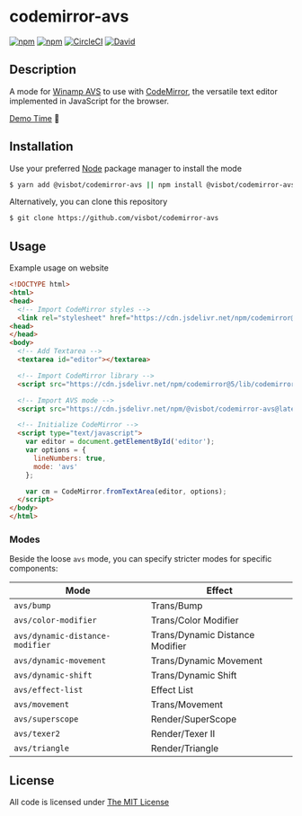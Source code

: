 # codemirror-avs

[![npm](https://img.shields.io/npm/l/@visbot/codemirror-avs.svg?style=flat-square)](https://www.npmjs.org/package/@visbot/codemirror-avs)
[![npm](https://img.shields.io/npm/v/@visbot/codemirror-avs.svg?style=flat-square)](https://www.npmjs.org/package/@visbot/codemirror-avs)
[![CircleCI](https://img.shields.io/circleci/project/visbot/codemirror-avs.svg?style=flat-square)](https://circleci.com/gh/visbot/codemirror-avs)
[![David](https://img.shields.io/david/dev/visbot/codemirror-avs.svg?style=flat-square)](https://david-dm.org/visbot/codemirror-avs?type=dev)

## Description

A mode for [Winamp AVS](https://www.wikiwand.com/en/Advanced_Visualization_Studio) to use with [CodeMirror](https://codemirror.net/), the versatile text editor implemented in JavaScript for the browser.

[Demo Time](https://visbot.github.io/codemirror-avs/) 🙌

## Installation

Use your preferred [Node](https://nodejs.org) package manager to install the mode

```sh
$ yarn add @visbot/codemirror-avs || npm install @visbot/codemirror-avs
```

Alternatively, you can clone this repository

```sh
$ git clone https://github.com/visbot/codemirror-avs
```

## Usage

Example usage on website

```html
<!DOCTYPE html>
<html>
<head>
  <!-- Import CodeMirror styles -->
  <link rel="stylesheet" href="https://cdn.jsdelivr.net/npm/codemirror@5/lib/codemirror.min.css">
<head>
</head>
<body>
  <!-- Add Textarea -->
  <textarea id="editor"></textarea>

  <!-- Import CodeMirror library -->
  <script src="https://cdn.jsdelivr.net/npm/codemirror@5/lib/codemirror.min.js"></script>

  <!-- Import AVS mode -->
  <script src="https://cdn.jsdelivr.net/npm/@visbot/codemirror-avs@latest/dist/avs.js"></script>

  <!-- Initialize CodeMirror -->
  <script type="text/javascript">
    var editor = document.getElementById('editor');
    var options = {
      lineNumbers: true,
      mode: 'avs'
    };

    var cm = CodeMirror.fromTextArea(editor, options);
  </script>
</body>
</html>
```

### Modes

Beside the loose `avs` mode, you can specify stricter modes for specific components:

Mode                            | Effect
--------------------------------|-------
`avs/bump`                      | Trans/Bump
`avs/color-modifier`            | Trans/Color Modifier
`avs/dynamic-distance-modifier` | Trans/Dynamic Distance Modifier
`avs/dynamic-movement`          | Trans/Dynamic Movement
`avs/dynamic-shift`             | Trans/Dynamic Shift
`avs/effect-list`               | Effect List
`avs/movement`                  | Trans/Movement
`avs/superscope`                | Render/SuperScope
`avs/texer2`                    | Render/Texer II
`avs/triangle`                  | Render/Triangle

## License

All code is licensed under [The MIT License](http://opensource.org/licenses/MIT)
